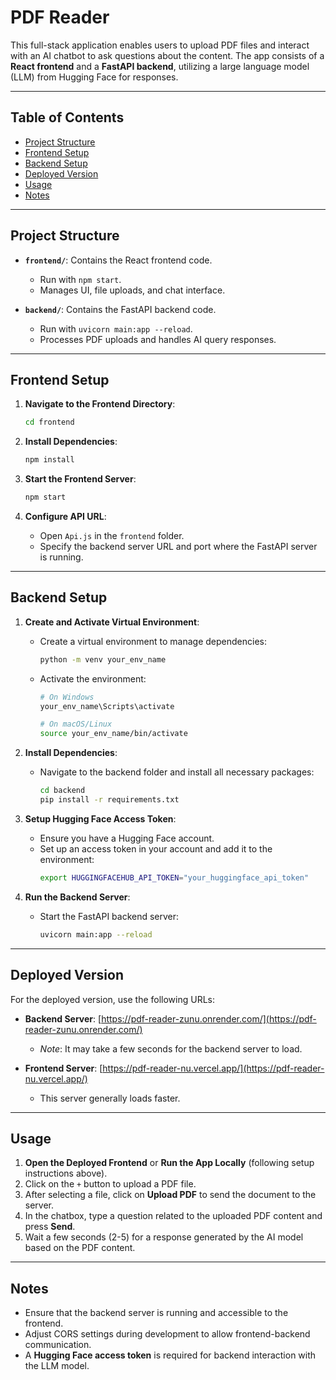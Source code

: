 # PDF Reader

This full-stack application enables users to upload PDF files and interact with an AI chatbot to ask questions about the content. The app consists of a **React frontend** and a **FastAPI backend**, utilizing a large language model (LLM) from Hugging Face for responses.

---

## Table of Contents

- [Project Structure](#project-structure)
- [Frontend Setup](#frontend-setup)
- [Backend Setup](#backend-setup)
- [Deployed Version](#deployed-version)
- [Usage](#usage)
- [Notes](#notes)

---

## Project Structure

- **`frontend/`**: Contains the React frontend code.
  - Run with `npm start`.
  - Manages UI, file uploads, and chat interface.

- **`backend/`**: Contains the FastAPI backend code.
  - Run with `uvicorn main:app --reload`.
  - Processes PDF uploads and handles AI query responses.

---

## Frontend Setup

1. **Navigate to the Frontend Directory**:
   ```bash
   cd frontend
   ```

2. **Install Dependencies**:
   ```bash
   npm install
   ```

3. **Start the Frontend Server**:
   ```bash
   npm start
   ```

4. **Configure API URL**:
   - Open `Api.js` in the `frontend` folder.
   - Specify the backend server URL and port where the FastAPI server is running.

---

## Backend Setup

1. **Create and Activate Virtual Environment**:
   - Create a virtual environment to manage dependencies:
     ```bash
     python -m venv your_env_name
     ```
   - Activate the environment:
     ```bash
     # On Windows
     your_env_name\Scripts\activate

     # On macOS/Linux
     source your_env_name/bin/activate
     ```

2. **Install Dependencies**:
   - Navigate to the backend folder and install all necessary packages:
     ```bash
     cd backend
     pip install -r requirements.txt
     ```

3. **Setup Hugging Face Access Token**:
   - Ensure you have a Hugging Face account.
   - Set up an access token in your account and add it to the environment:
     ```bash
     export HUGGINGFACEHUB_API_TOKEN="your_huggingface_api_token"
     ```

4. **Run the Backend Server**:
   - Start the FastAPI backend server:
     ```bash
     uvicorn main:app --reload
     ```

---

## Deployed Version

For the deployed version, use the following URLs:

- **Backend Server**: [https://pdf-reader-zunu.onrender.com/](https://pdf-reader-zunu.onrender.com/)  
  - *Note*: It may take a few seconds for the backend server to load.

- **Frontend Server**: [https://pdf-reader-nu.vercel.app/](https://pdf-reader-nu.vercel.app/)  
  - This server generally loads faster.

---

## Usage

1. **Open the Deployed Frontend** or **Run the App Locally** (following setup instructions above).
2. Click on the `+` button to upload a PDF file.
3. After selecting a file, click on **Upload PDF** to send the document to the server.
4. In the chatbox, type a question related to the uploaded PDF content and press **Send**.
5. Wait a few seconds (2-5) for a response generated by the AI model based on the PDF content.

---

## Notes

- Ensure that the backend server is running and accessible to the frontend.
- Adjust CORS settings during development to allow frontend-backend communication.
- A **Hugging Face access token** is required for backend interaction with the LLM model.
```
